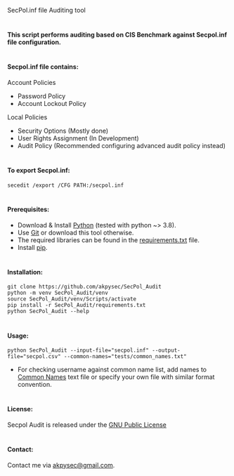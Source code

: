 SecPol.inf file Auditing tool

#

#### This script performs auditing based on CIS Benchmark against Secpol.inf file configuration.

#

#### Secpol.inf file contains:
Account Policies
- Password Policy
- Account Lockout Policy

Local Policies
- Security Options (Mostly done)
- User Rights Assignment (In Development)
- Audit Policy (Recommended configuring advanced audit policy instead)

#

#### To export Secpol.inf:

    secedit /export /CFG PATH:/secpol.inf

#

#### Prerequisites:

- Download & Install [Python](https://www.python.org/downloads/) (tested with python ~> 3.8).
- Use [Git](https://git-scm.com/downloads) or download this tool otherwise.
- The required libraries can be found in the [requirements.txt](https://github.com/akpysec/SecPol_Audit/blob/master/requirements.txt) file.
- Install [pip]("https://pip.pypa.io/en/stable/installation/").

#

#### Installation:

    git clone https://github.com/akpysec/SecPol_Audit
    python -m venv SecPol_Audit/venv
    source SecPol_Audit/venv/Scripts/activate
    pip install -r SecPol_Audit/requirements.txt
    python SecPol_Audit --help

#

#### Usage:

    python SecPol_Audit --input-file="secpol.inf" --output-file="secpol.csv" --common-names="tests/common_names.txt"

* For checking username against common name list, add names to
  [Common Names](https://github.com/akpysec/SecPol_Audit/blob/master/engine/common_names.txt) text file or specify your own file with similar format convention.

#

#### License:
Secpol Audit is released under the
[GNU Public License](https://github.com/akpysec/SecPol_Audit/blob/master/LICENSE)

#

#### Contact:
Contact me via <akpysec@gmail.com>.
